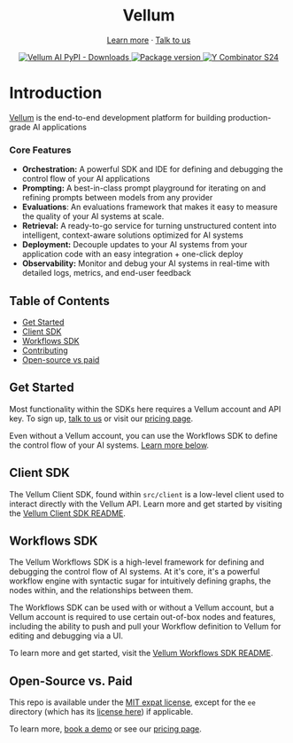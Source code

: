 <p align="center">
  <h1 align="center">
  Vellum
  </h1>
  <p align="center">
    <a href="https://vellum.ai">Learn more</a>
    ·
    <a href="https://www.vellum.ai/landing-pages/request-demo">Talk to us</a>
  </p>
</p>

<p align="center">
  <a href="https://pepy.tech/project/vellum-ai">
    <img src="https://img.shields.io/pypi/dm/vellum-ai" alt="Vellum AI PyPI - Downloads" >
  </a>
  <a href="https://pypi.org/project/vellum-ai" target="_blank">
    <img src="https://img.shields.io/pypi/v/vellum-ai?color=%2334D058&label=pypi%20package" alt="Package version">
  </a>
  <a href="https://www.ycombinator.com/companies/vellum">
    <img src="https://img.shields.io/badge/Y%20Combinator-W23-orange?style=flat-square" alt="Y Combinator S24">
  </a>
</p>

# Introduction


[Vellum](https://www.vellum.ai/) is the end-to-end development platform for building production-grade AI applications

### Core Features

- **Orchestration:** A powerful SDK and IDE for defining and debugging the control flow of your AI applications
- **Prompting:** A best-in-class prompt playground for iterating on and refining prompts between models from any provider
- **Evaluations**: An evaluations framework that makes it easy to measure the quality of your AI systems at scale.
- **Retrieval:** A ready-to-go service for turning unstructured content into intelligent, context-aware solutions
  optimized for AI systems
- **Deployment:** Decouple updates to your AI systems from your application code with an easy integration +
  one-click deploy
- **Observability:** Monitor and debug your AI systems in real-time with detailed logs, metrics, and end-user feedback

## Table of Contents

- [Get Started](#get-started)
- [Client SDK](#client-sdk)
- [Workflows SDK](#workflows-sdk)
- [Contributing](#contributing)
- [Open-source vs paid](#open-source-vs-paid)


## Get Started
Most functionality within the SDKs here requires a Vellum account and API key. To sign up, [talk to us](https://www.vellum.ai/landing-pages/request-demo)
or visit our [pricing page](https://www.vellum.ai/pricing).

Even without a Vellum account, you can use the Workflows SDK to define the control flow of your AI systems. [Learn
more below](#workflows-sdk).



## Client SDK
The Vellum Client SDK, found within `src/client` is a low-level client used to interact directly with the Vellum API.
Learn more and get started by visiting the [Vellum Client SDK README](/src/client/README.md).


## Workflows SDK
The Vellum Workflows SDK is a high-level framework for defining and debugging the control flow of AI systems. At
it's core, it's a powerful workflow engine with syntactic sugar for intuitively defining graphs, the nodes within,
and the relationships between them.

The Workflows SDK can be used with or without a Vellum account, but a Vellum account is required to use certain
out-of-box nodes and features, including the ability to push and pull your Workflow definition to Vellum for editing
and debugging via a UI.

To learn more and get started, visit the [Vellum Workflows SDK README](/src/workflows/README.md).


## Open-Source vs. Paid

This repo is available under the [MIT expat license](https://github.com/vellum-ai/vellum-python-sdks/blob/main/LICENSE), except
for the `ee` directory (which has its [license here](https://github.com/vellum-ai/vellum-python-sdks/blob/main/ee/LICENSE)) if applicable.

To learn more, [book a demo](https://www.vellum.ai/landing-pages/request-demo) or see our [pricing page](https://www.vellum.ai/pricing).